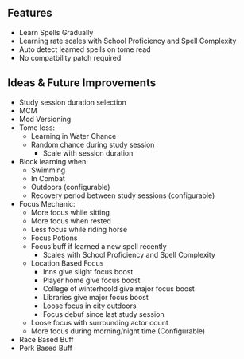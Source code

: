 ## Features
- Learn Spells Gradually
- Learning rate scales with School Proficiency and Spell Complexity
- Auto detect learned spells on tome read
- No compatbility patch required

## Ideas & Future Improvements
- Study session duration selection
- MCM
- Mod Versioning
- Tome loss:
    - Learning in Water Chance
    - Random chance during study session
        - Scale with session duration
- Block learning when:
    - Swimming
    - In Combat
    - Outdoors (configurable)
    - Recovery period between study sessions (configurable)
- Focus Mechanic:
    - More focus while sitting
    - More focus when rested
    - Less focus while riding horse
    - Focus Potions
    - Focus buff if learned a new spell recently
        - Scales with School Proficiency and Spell Complexity
    - Location Based Focus
        - Inns give slight focus boost
        - Player home give focus boost
        - College of winterhoold give major focus boost
        - Libraries give major focus boost
        - Loose focus in city outdoors
        - Focus debuf since last study session
    - Loose focus with surrounding actor count
    - More focus during morning/night time (Configurable)
- Race Based Buff
- Perk Based Buff